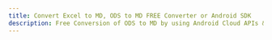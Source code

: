 ---title: Convert Excel to MD, ODS to MD FREE Converter or Android SDKdescription: Free Conversion of ODS to MD by using Android Cloud APIs & SDKs. Also Create, Edit & Render Microsoft Excel, CSV and SpreadsheetML worksheets or spreadsheet in the Cloud.---